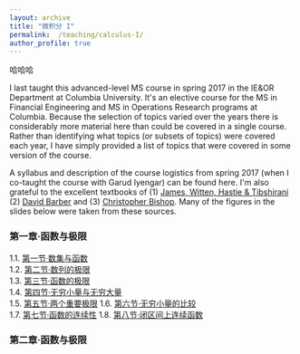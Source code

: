 ```yaml
---
layout: archive
title: "微积分 I"
permalink:  /teaching/calculus-I/
author_profile: true
---
```

哈哈哈

I last taught this advanced-level MS course in spring 2017 in the IE&OR Department at Columbia University.
It's an elective course for the MS in Financial Engineering and MS in Operations Research programs at Columbia.
Because the selection of topics varied over the years there is considerably more material here than could be
covered in a single course. Rather than identifying what topics (or subsets of topics) were covered each year,
I have simply provided a list of topics that were covered in some version of the course.
<!---
I have also provided
some additional slides / topics that never made it into the course but that I nonetheless used / developed at
some point for other purposes. If a link isn’t provided then that simply means I do not wish to post the slides
(probably because I am in the ``process'' of editing them – a process that could take a very long time indeed).
I will not be posting solutions to the assignments or code / software so please don’t send me an email asking
me to do so!  Finally, please note that I do not have time to answer emails asking me to clarify or explain
issues arising in these notes and assignments.
--->
A syllabus and description of the course logistics from spring 2017 (when I co-taught the course with Garud
Iyengar) can be found here.  I'm also grateful to the excellent textbooks of (1) [James, Witten, Hastie &
Tibshirani](http://www.statlearning.com/) (2) [David Barber](http://web4.cs.ucl.ac.uk/staff/D.Barber/pmwiki/pmwiki.php?n=Brml.HomePage) and (3) [Christopher Bishop](https://www.microsoft.com/en-us/research/people/cmbishop/). Many of the figures in the slides below were taken from these sources.

### 第一章·函数与极限

1.1. [第一节·数集与函数](https://martin-haugh.github.io/files/Calculus_CN/wjf_1_1.pdf)  
1.2. [第二节·数列的极限](https://martin-haugh.github.io/files/Calculus_CN/wjf_1_2.pdf)  
1.3. [第三节·函数的极限](https://martin-haugh.github.io/files/Calculus_CN/wjf_1_3.pdf)  
1.4. [第四节·无穷小量与无穷大量](https://martin-haugh.github.io/files/wjf_1_4.pdf)  
1.5. [第五节·两个重要极限](https://martin-haugh.github.io/files/wjf_1_5.pdf)
1.6. [第六节·无穷小量的比较](https://martin-haugh.github.io/files/Calculus_CN/wjf_1_6.pdf)  
1.7. [第七节·函数的连续性](https://martin-haugh.github.io/files/Calculus_CN/wjf_1_7.pdf) 
1.8. [第八节·闭区间上连续函数](https://martin-haugh.github.io/files/wjf_1_8.pdf)

### 第二章·函数与极限
